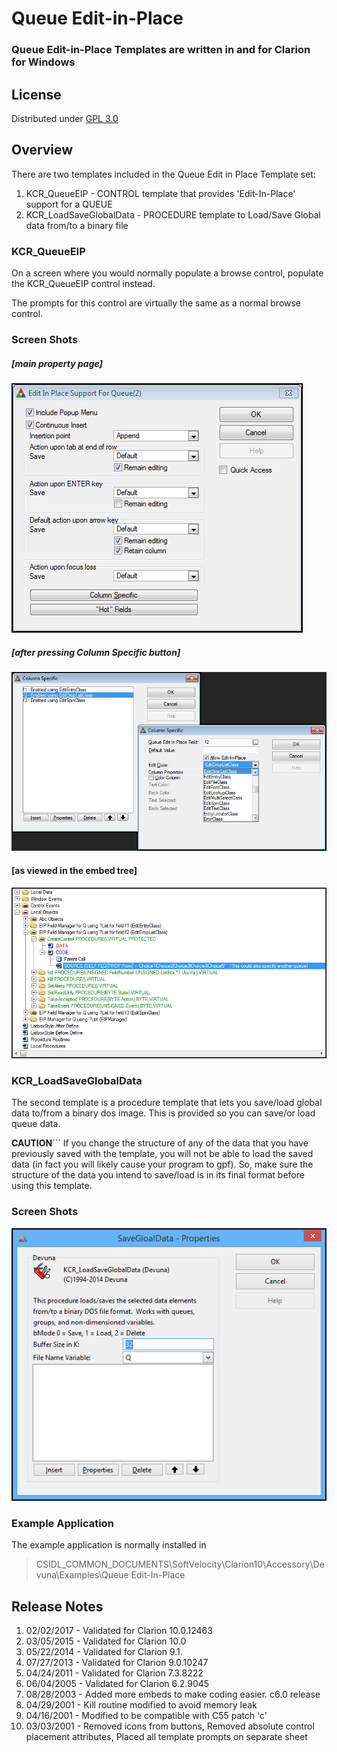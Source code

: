 # Queue Edit-in-Place #

### Queue Edit-in-Place Templates are written in and for Clarion for Windows ###

## License ##
Distributed under [GPL 3.0](http://www.gnu.org/licenses/gpl-3.0.txt "GPL 3.0")

## Overview ##

There are two templates included in the Queue Edit in Place Template set:

1. KCR_QueueEIP - CONTROL template that provides 'Edit-In-Place' support for a QUEUE
2. KCR_LoadSaveGlobalData - PROCEDURE template to Load/Save Global data from/to a binary file  

### KCR_QueueEIP ###

On a screen where you would normally populate a browse control, populate the KCR_QueueEIP control instead.

The prompts for this control are virtually the same as a normal browse control.

### Screen Shots ###

##### [main property page] #####

![Screen Capture](images/Image1.png)

##### [after pressing Column Specific button] #####

![Screen Capture](images/Image2.png)

#### [as viewed in the embed tree] ####

![Screen Capture](images/Image3.png)

### KCR_LoadSaveGlobalData ###

The second template is a procedure template that lets you save/load global data
to/from a binary dos image.  This is provided so you can save/or load queue data.

**CAUTION**``` If you change the structure of any of the data that you have previously
saved with the template, you will not be able to load the saved data (in fact you 
will likely cause your program to gpf).  So, make sure the structure of the data
you intend to save/load is in its final format before using this template.

### Screen Shots ###

![Screen Capture](images/Image4.png)


### Example Application ###
The example application is normally installed in 

> CSIDL\_COMMON_DOCUMENTS\SoftVelocity\Clarion10\Accessory\Devuna\Examples\Queue Edit-In-Place

## Release Notes ##
1. 02/02/2017  -   Validated for Clarion 10.0.12463
2. 03/05/2015  -   Validated for Clarion 10.0
3. 05/22/2014  -   Validated for Clarion 9.1.
4. 07/27/2013  -   Validated for Clarion 9.0.10247
5. 04/24/2011  -   Validated for Clarion 7.3.8222
6. 06/04/2005  -   Validated for Clarion 6.2.9045
7. 08/28/2003  -   Added more embeds to make coding easier.  c6.0 release
8. 04/29/2001  -   Kill routine modified to avoid memory leak
9. 04/16/2001  -   Modified to be compatible with C55 patch 'c'
10. 03/03/2001  -   Removed icons from buttons, Removed absolute control placement attributes, Placed all template prompts on separate sheet
